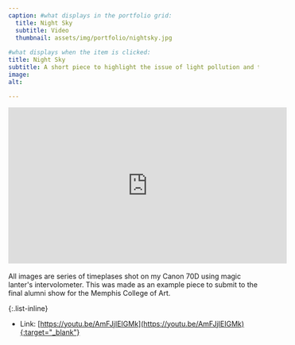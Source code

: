 ```yaml
---
caption: #what displays in the portfolio grid:
  title: Night Sky
  subtitle: Video
  thumbnail: assets/img/portfolio/nightsky.jpg
  
#what displays when the item is clicked:
title: Night Sky
subtitle: A short piece to highlight the issue of light pollution and the corresponding the disconnect with our place in the universe.
image: 
alt: 

---
```


<div class="embed-responsive embed-responsive-16by9">
<iframe class="embed-responsive-item" width="560" height="315" src="https://www.youtube.com/embed/AmFJjIEIGMk" title="YouTube video player" frameborder="0" allow="accelerometer; autoplay; clipboard-write; encrypted-media; gyroscope; picture-in-picture" allowfullscreen></iframe>
</div>
<br />
All images are series of timeplases shot on my Canon 70D using magic lanter's intervolometer. This was made as an example piece to submit to the final alumni show for the Memphis College of Art.

{:.list-inline} 
- Link: [https://youtu.be/AmFJjIEIGMk](https://youtu.be/AmFJjIEIGMk){:target="_blank"}



